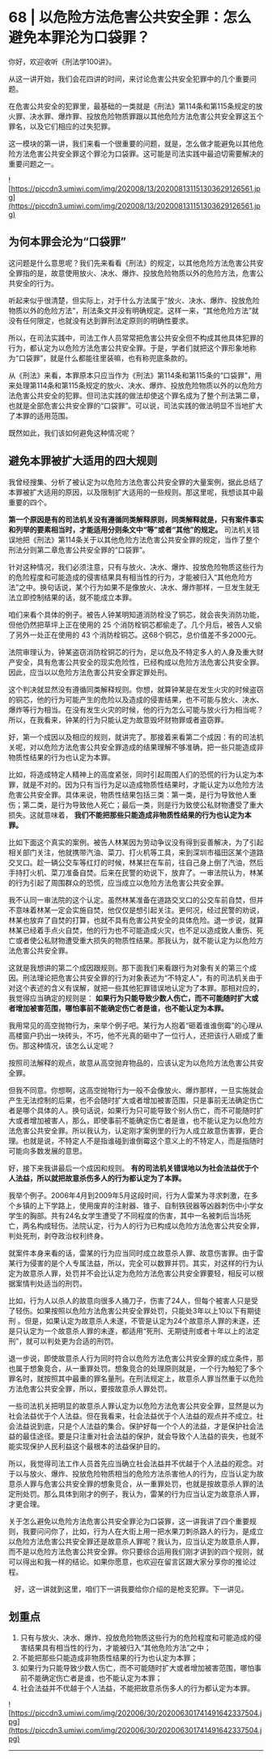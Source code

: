 # 68 | 以危险方法危害公共安全罪：怎么避免本罪沦为口袋罪？

你好，欢迎收听《刑法学100讲》。

从这一讲开始，我们会花四讲的时间，来讨论危害公共安全犯罪中的几个重要问题。

在危害公共安全的犯罪里，最基础的一类就是《刑法》第114条和第115条规定的放火罪、决水罪、爆炸罪、投放危险物质罪跟以其他危险方法危害公共安全罪这五个罪名，以及它们相应的过失犯罪。

这一模块的第一讲，我们来看一个很重要的问题，就是，怎么做才能避免以其他危险方法危害公共安全罪这个罪沦为口袋罪。这可能是司法实践中最迫切需要解决的重要问题之一。

![https://piccdn3.umiwi.com/img/202008/13/202008131151303629126561.jpg](https://piccdn3.umiwi.com/img/202008/13/202008131151303629126561.jpg)

## 为何本罪会沦为“口袋罪”

这问题是什么意思呢？我们先来看看《刑法》的规定，以其他危险方法危害公共安全罪指的是，故意使用放火、决水、爆炸、投放危险物质以外的危险方法，危害公共安全的行为。

听起来似乎很清楚，但实际上，对于什么方法属于“放火、决水、爆炸、投放危险物质以外的危险方法”，刑法条文并没有明确规定。这样一来，“其他危险方法”就没有任何限定，也就没有达到罪刑法定原则的明确性要求。

所以，在司法实践中，司法工作人员常常把危害公共安全但不构成其他具体犯罪的行为，都认定为以危险方法危害公共安全罪。于是，学者们就把这个罪形象地称为“口袋罪”，就是什么都能往里装嘛，也有称兜底条款的。

从《刑法》来看，本罪原本只应当作为《刑法》第114条和第115条的“口袋罪”，用来处理第114条和第115条规定的放火、决水、爆炸、投放危险物质以外的以危险方法危害公共安全的犯罪。但司法实践的做法却使这个罪名成为了整个刑法第二章，也就是全部危害公共安全罪的“口袋罪”。可以说，司法实践的做法明显不当地扩大了本罪的适用范围。

既然如此，我们该如何避免这种情况呢？

## 避免本罪被扩大适用的四大规则

我曾经搜集、分析了被认定为以危险方法危害公共安全罪的大量案例，据此总结了本罪被扩大适用的原因，以及限制扩大适用的一些规则。那这里呢，我想谈其中最重要的四个。

 **第一个原因是有的司法机关没有遵循同类解释原则，同类解释就是，只有案件事实和列举的要素相当时，才能适用分则条文中“等”或者“其他”的规定。** 司法机关错误地把《刑法》第114条关于以其他危险方法危害公共安全罪的规定，当作了整个刑法分则第二章危害公共安全罪的“口袋罪”。

针对这种情况，我们必须注意，只有与放火、决水、爆炸、投放危险物质这些行为的危险程度和可能造成的侵害结果具有相当性的行为，才能被归入“其他危险方法”之中。换句话说，某个行为如果不是像放火、决水、爆炸那样，一旦发生就无法立即控制结果的话，就不能成立本罪。

咱们来看个具体的例子。被告人钟某明知道消防栓没了铜芯，就会丧失消防功能，但他仍然把草坪上正在使用的 25 个消防栓铜芯都偷走了。几个月后，被告人又偷了另外一处正在使用的 43 个消防栓铜芯。这68个铜芯，总价值差不多2000元。

法院审理认为，钟某盗窃消防栓铜芯的行为，足以危及不特定多人的人身及重大财产安全，具有危害公共安全的现实危险性，已经构成以危险方法危害公共安全罪。因此，应当以以危险方法危害公共安全罪定罪处刑。

这个判决就显然没有遵循同类解释规则。你想，就算钟某是在发生火灾的时候盗窃的铜芯，他的行为可能产生的危险以及造成的侵害结果，也不可能与放火、决水、爆炸等行为相当。在没有发生火灾的时候，他的行为怎么可能与放火行为相当呢？所以，在我看来，钟某的行为只能认定为故意毁坏财物罪或者盗窃罪。

好，第一个成因以及相应的规则，就讲完了。那接着来看第二个成因：有的司法机关呢，对以危险方法危害公共安全罪造成的结果理解不够准确，把一些只能造成非物质性结果的行为也认定为本罪。

比如，将造成特定人精神上的高度紧张，同时引起周围人们的恐慌的行为认定为本罪，就是不对的。因为只有当行为足以造成物质性结果时，才能认定为以危险方法危害公共安全罪。具体来说，物质性结果包括三类：第一类，是行为导致他人重伤；第二类，是行为导致他人死亡；最后一类，则是行为致使公私财物遭受了重大损失。这就意味着， **我们不能把那些只能造成非物质性结果的行为也认定为本罪。**

比如下面这个真实的案例。被告人林某因为劳动争议没有得到妥善解决，为了引起相关部门关注，他就携带汽油、菜刀、打火机等工具，来到深圳市福田区某个道路交叉口。趁一辆公交车等红灯的时候，林某拦在车前，往自己身上倒了汽油，然后手持打火机、菜刀准备自焚。后来在民警的劝说下，放弃了。一审法院认为，林某的行为引起了周围群众的恐慌，应当成立以危险方法危害公共安全罪。

我不认同一审法院的这个认定。虽然林某准备在道路交叉口的公交车前自焚，但并不意味着林某一定会实施自焚，他仅仅是想引起关注。更何况，经过民警的劝说，林某也放弃了自焚的打算，也就不具有危害公共安全的具体危险。退一步说，就算林某已经着手点火自焚，他的行为也不可能造成火灾，也不足以造成致人重伤、死亡或者使公私财物遭受重大损失的物质性结果。那我认为，就不能认定为以危险方法危害公共安全罪。

这就是我想讲的第二个成因跟规则。那下面我们来看跟行为对象有关的第三个成因。刑法理论把危害公共安全罪的行为对象表述为“不特定人”，有的司法机关由于对这个表述的含义有误解，就把一些其他犯罪错误地认定为了本罪。那相对应的，我觉得应当确定的规则是： **如果行为只能导致少数人伤亡，而不可能随时扩大或者增加被害范围，哪怕事前不能确定伤亡者是谁，也不能认定为本罪。**

我用常见的高空抛物行为，来举个例子吧。某行为人抱着“砸着谁谁倒霉”的心理从高楼窗户扔出一块砖头，不巧，他不光真的砸中了一位行人，还把该行人砸成了重伤。那这种情况，该怎么认定呢？

按照司法解释的观点，故意从高空抛弃物品的，应该认定为以危险方法危害公共安全罪。

但我不同意。你想啊，这高空抛物行为一般不会像放火、爆炸那样，一旦实施就会产生无法控制的后果，也不会随时扩大或者增加被害范围，只是事前无法确定伤亡者是哪个具体的人。换句话说，如果行为只可能导致个别人伤亡，而不可能随时扩大或者增加被害人，那么，即使事前不能确定伤亡者是谁，也不能认定为以危险方法危害公共安全罪。所以我认为，认定刚才案例里的行为人成立故意伤害罪，更合理。也就是说，不特定人不是指谁碰到谁倒霉这个意义上的不特定人，而是指随时可能向多数发展的意思。

好，接下来我讲最后一个成因和规则。 **有的司法机关错误地以为社会法益优于个人法益，所以就把故意杀伤多人的行为都认定为了本罪。**

我举个例子。2006年4月到2009年5月这段时间，行为人雷某为寻求刺激，在多个乡镇的上下学路上，使用废弃的注射器、锥子、自制铁锐器等凶器刺伤中小学女学生的胸部。共有24名女学生遭受了不同程度的伤害，其中一名被刺后当场死亡，两名构成轻伤。法院认定，行为人的行为已构成以危险方法危害公共安全罪，判处死刑，剥夺政治权利终身。

就案件本身来看的话，雷某的行为应当同时成立故意杀人罪、故意伤害罪。由于雷某行为侵害的是个人专属法益，所以，完全可以数罪并罚。其实，对这样的行为认定为故意杀人罪，处罚并不会比认定为危险方法危害公共安全罪要轻，相反可以根据案情判处适当的刑罚。

比如，行为人以杀人的故意向很多人捅刀子，伤害了24人，但每个被害人只是受了轻伤。如果按照以危险方法危害公共安全罪处罚，只能处3年以上10以下有期徒刑 。但是，如果认定为故意杀人未遂，不管是认定为24个故意杀人罪的未遂，还是只认定为一个故意杀人罪的未遂，都适用“死刑、无期徒刑或者十年以上的法定刑”，就可以判处更为合适的刑罚。

退一步说，即使故意杀人行为同时符合以危险方法危害公共安全罪的成立条件，那也属于想象竞合，从一重罪处罚。想象竞合的处理原则就是，一个行为触犯了多个罪名时，就按照其中最重的罪名量刑。在刑法规定上，故意杀人罪当然重于以危险方法危害公共安全罪，所以，要按故意杀人罪处罚。

一些司法机关把明显的故意杀人罪认定为以危险方法危害公共安全罪，显然是以为社会法益优于个人法益。但在我看来，社会法益优于个人法益的观点并不成立。社会法益说到底，只是个人法益的集合。保护好每一个个人的法益，才是保护社会法益的最佳途径。要是只注重对社会法益的保护，就会导致个人法益的丧失，也就不能实现保护人民利益这个最根本的法益保护目的。

所以，我觉得司法工作人员首先应当确立社会法益并不优越于个人法益的观念。对于以与放火、爆炸、投放危险物质相当的危险方法杀害他人的行为，应当认定为故意杀人罪与危害公共安全罪的想象竞合，从一重罪处罚，也就是按故意杀人罪的法定刑处罚。那么具体到刚才的例子，我认为，雷某的行为应当认定为故意杀人罪，才更合理。

关于怎么避免以危险方法危害公共安全罪沦为口袋罪，这一讲我讲了四个重要规则，我要问问你了，比如，行为人在大街上用一把水果刀刺杀路人的行为，是成立以危险方法危害公共安全罪还是故意杀人罪呢？我认为，应当认定为故意杀人罪，而不是以危险方法危害公共安全罪。你只要综合运用我们刚才讲到的四个规则，就可以得出和我一样的结论。如果你愿意，也欢迎在留言区跟大家分享你的推论过程。

   好，这一讲就到这里，咱们下一讲我要给你介绍的是枪支犯罪。下一讲见。

## 划重点

1. 只有与放火、决水、爆炸、投放危险物质这些行为的危险程度和可能造成的侵害结果具有相当性的行为，才能被归入“其他危险方法”之中；
2. 不能把那些只能造成非物质性结果的行为也认定为本罪；
3. 如果行为只能导致少数人伤亡，而不可能随时扩大或者增加被害范围，哪怕事前不能确定伤亡者是谁，也不能认定为本罪；
4. 社会法益并不优越于个人法益，不能把故意杀伤多人的行为都认定为本罪。

![https://piccdn3.umiwi.com/img/202006/30/202006301741491642337504.jpg](https://piccdn3.umiwi.com/img/202006/30/202006301741491642337504.jpg)

---
